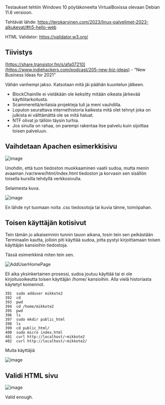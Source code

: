 Testaukset tehtiin Windows 10 pöytäkoneelta VirtualBoxissa olevaan Debian 11.6 versioon.

Tehtävät lähde: https://terokarvinen.com/2023/linux-palvelimet-2023-alkukevat/#h5-hello-web

HTML Validator: https://validator.w3.org/


## Tiivistys

[https://share.transistor.fm/s/afa07210](https://www.indiehackers.com/podcast/205-new-biz-ideas) -  "New Business Ideas for 2021"

Vähän vanhempi jakso. Katsotaan mitä jäi päähän kuuntelun jälkeen.

- BlockChainille ei vieläkään ole keksitty mitään oikeata järkevää käyttötarkoitusta.
- Scammereitä/erilaisia projekteja tuli ja meni vauhdilla.
- Loputon seurattava internethistoria kaikesta mitä olet tehnyt joka on julkista ei välttämättä ole se mitä haluat.
- NTF olivat jo tällöin täysin turhia.
- Jos sinulla on rahaa, on parempi rakentaa itse palvelu kuin sijoittaa toisen palveluun.

## Vaihdetaan Apachen esimerkkisivu

![image](https://user-images.githubusercontent.com/122888695/216299669-934a6e10-2e27-4ac6-8b98-cc14877edc82.png)

Unohdin, että tuon tiedoston muokkaaminen vaatii sudoa, mutta menin avaaman /var/www/html/index.html tiedoston ja korvasin sen sisällön toisella kursilla tehdyllä verkkosivulla.

Selaimesta kuva.

![image](https://user-images.githubusercontent.com/122888695/216299962-a5bfe246-03f9-4d38-9dc4-52ed464952bf.png)

En lähde nyt tuomaan noita .css tiedosotoja tai kuvia tänne, toimiipahan.


## Toisen käyttäjän kotisivut

Tein tämän jo aikaisemmin tunnin tauon aikana, tosin tein sen pelkästään Terminaalin kautta, jolloin piti käyttää sudoa, jotta pystyi kirjoittamaan toisen käyttäjän kansioihin tiedostoja.

Tässä esimerkkinä miten tein sen.

![AddUserHomePage](https://user-images.githubusercontent.com/122888695/216295280-5885d2cd-9a07-4c07-9fea-9289a4dc1e04.png)

Eli aika yksinkertainen prosessi, sudoa joutuu käyttää tai ei ole kirjoitusoikeutta toisen käyttäjän /home/ kansioihin. Alla vielä historiasta käytetyt komennot.

    391  sudo adduser mikkote2
    392  cd
    393  pwd
    394  cd /home/mikkote2
    395  pwd
    396  ls
    397  sudo mkdir public_html
    398  ls
    399  cd public_html/
    400  sudo micro index.html
    401  curl http://localhost/~mikkote2
    402  curl http://localhost/~mikkote2/

Muita käyttäjiä

![image](https://user-images.githubusercontent.com/122888695/216305575-0ee598d1-e96c-442e-915e-7c1dcc7f3797.png)

## Validi HTML sivu

![image](https://user-images.githubusercontent.com/122888695/216304275-535bdd6c-95f1-46b6-a04b-e99b89bc8fa8.png)

Valid enough.
